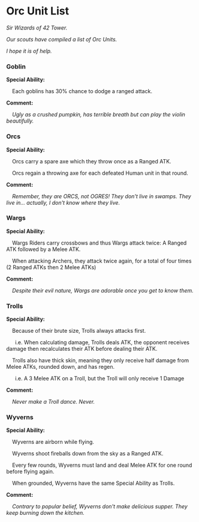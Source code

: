 # Orc Unit List

_Sir Wizards of 42 Tower._

_Our scouts have compiled a list of Orc Units._

_I hope it is of help._

### **Goblin**

**Special Ability:**

&nbsp;&nbsp;&nbsp;&nbsp;Each goblins has 30% chance to dodge a ranged attack.

**Comment:**

&nbsp;&nbsp;&nbsp;&nbsp;_Ugly as a crushed pumpkin, has terrible breath but can play the violin beautifully._

### **Orcs**

**Special Ability:**

&nbsp;&nbsp;&nbsp;&nbsp;Orcs carry a spare axe which they throw once as a Ranged ATK.

&nbsp;&nbsp;&nbsp;&nbsp;Orcs regain a throwing axe for each defeated Human unit in that round.

**Comment:**

&nbsp;&nbsp;&nbsp;&nbsp;_Remember, they are ORCS, not OGRES! They don't live in swamps. They live in... actually, I don't know where they live._

### **Wargs**

**Special Ability:**

&nbsp;&nbsp;&nbsp;&nbsp;Wargs Riders carry crossbows and thus Wargs attack twice: A Ranged ATK followed by a Melee ATK.

&nbsp;&nbsp;&nbsp;&nbsp;When attacking Archers, they attack twice again, for a total of four times (2 Ranged ATKs then 2 Melee ATKs)

**Comment:**

&nbsp;&nbsp;&nbsp;&nbsp;_Despite their evil nature, Wargs are adorable once you get to know them._

### **Trolls**

**Special Ability:**

&nbsp;&nbsp;&nbsp;&nbsp;Because of their brute size, Trolls always attacks first.

&nbsp;&nbsp;&nbsp;&nbsp;&nbsp;&nbsp;i.e. When calculating damage, Trolls deals ATK, the opponent receives damage then recalculates their ATK before dealing their ATK.

&nbsp;&nbsp;&nbsp;&nbsp;Trolls also have thick skin, meaning they only receive half damage from Melee ATKs, rounded down, and has regen.

&nbsp;&nbsp;&nbsp;&nbsp;&nbsp;&nbsp;i.e. A 3 Melee ATK on a Troll, but the Troll will only receive 1 Damage 

**Comment:**

&nbsp;&nbsp;&nbsp;&nbsp;_Never make a Troll dance. Never._

### **Wyverns**

**Special Ability:**

&nbsp;&nbsp;&nbsp;&nbsp;Wyverns are airborn while flying.

&nbsp;&nbsp;&nbsp;&nbsp;Wyverns shoot fireballs down from the sky as a Ranged ATK.

&nbsp;&nbsp;&nbsp;&nbsp;Every few rounds, Wyverns must land and deal Melee ATK for one round before flying again.

&nbsp;&nbsp;&nbsp;&nbsp;When grounded, Wyverns have the same Special Ability as Trolls.

**Comment:**

&nbsp;&nbsp;&nbsp;&nbsp;_Contrary to popular belief, Wyverns don't make delicious supper. They keep burning down the kitchen._

